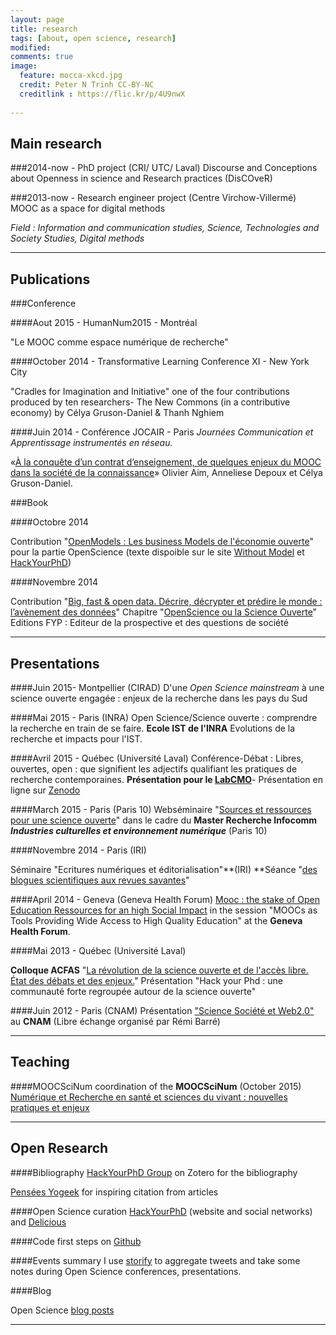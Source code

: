 ```yaml
---
layout: page
title: research 
tags: [about, open science, research]
modified:
comments: true
image:
  feature: mocca-xkcd.jpg
  credit: Peter N Trinh CC-BY-NC
  creditlink : https://flic.kr/p/4U9nwX
  
---
```

## Main research 

###2014-now - PhD project (CRI/ UTC/ Laval) 
Discourse and Conceptions about Openness in science and Research practices (DisCOveR)


###2013-now - Research engineer project (Centre Virchow-Villermé)
MOOC as a space for digital methods

*Field : Information and communication studies, Science, Technologies and Society Studies, Digital methods* 

---

## Publications

###Conference

####Aout 2015 - HumanNum2015 - Montréal

"Le MOOC comme espace numérique de recherche"

####October 2014 - Transformative Learning Conference XI - New York City

"Cradles for Imagination and Initiative" one of the four contributions produced by ten researchers- The New Commons (in a contributive economy) by Célya Gruson-Daniel & Thanh Nghiem 


####Juin 2014 - Conférence JOCAIR - Paris *Journées Communication et Apprentissage instrumentés en réseau.* 

«[À la conquête d’un contrat d’enseignement, de quelques enjeux du MOOC dans la société de la connaissance](http://eda.shs.univ-paris5.fr/jocair_2014/AIM_jocair14.pdf)» Olivier Aim, Anneliese Depoux et Célya Gruson-Daniel.

###Book

####Octobre 2014

Contribution "[OpenModels : Les business Models de l'économie ouverte](http://www.openmodels.fr/)" pour la partie OpenScience (texte dispoible sur le site [Without Model](http://withoutmodel.com/) et [HackYourPhD](hackyourphd.org))


####Novembre 2014

Contribution "[Big, fast & open data. Décrire, décrypter et prédire le monde : l’avènement des données](http://www.fypeditions.com/big-fast-open-data-decrire-decrypter-predire-monde-lavenement-donnees/)"
Chapitre "[OpenScience ou la Science Ouverte](http://www.futura-sciences.com/magazines/high-tech/infos/dossiers/d/internet-big-data-boom-donnees-numeriques-1936/page/5/)"
Editions FYP : Editeur de la prospective et des questions de société


---


## Presentations

####Juin 2015- Montpellier (CIRAD)
D'une *Open Science mainstream* à une science ouverte engagée : enjeux de la recherche dans les pays du Sud

####Mai 2015 - Paris (INRA)
Open Science/Science ouverte : comprendre la recherche en train de se faire. **Ecole IST de l'INRA** Evolutions de la recherche et impacts pour l'IST.

####Avril 2015 - Québec (Université Laval)
Conférence-Débat : Libres, ouvertes, open : que signifient les adjectifs qualifiant les pratiques de recherche contemporaines. **Présentation pour le [LabCMO](http://cmo.uqam.ca/index.php/78-labcmo/146-conference-debat-libres-ouvertes-open-que-signifient-les-adjectifs-qualifiant-les-nouvelles-pratiques-de-recherche-contemporaines)**- Présentation en ligne sur [Zenodo](https://zenodo.org/record/16980#.VX2bcOdMZcY)


####March 2015 - Paris (Paris 10)
Webséminaire "[Sources et ressources pour une science ouverte](http://master-recherche-infocom.u-paris10.fr/webinaire/seance-3-sources-et-ressources-open-science/)" dans le cadre du **Master Recherche Infocomm *Industries culturelles et environnement numérique*** (Paris 10) 

####Novembre 2014 - Paris (IRI)

Séminaire "Ecritures numériques et éditorialisation"**(IRI) **Séance "[des blogues scientifiques aux revues savantes](http://www.iri.centrepompidou.fr/wp-content/uploads/2014/11/Programme-Ecritures-numeriques-2014-2015.pdf)" 

####April 2014 - Geneva (Geneva Health Forum)
[Mooc : the stake of Open Education Ressources for an high Social Impact](http://ghf.g2hp.net/2014/04/08/ghf2014-moocs-as-tools-providing-wide-access-to-high-quality-education/#.VKlHEKaRRrk) in the session "MOOCs as Tools Providing Wide Access to High Quality Education" at the **Geneva Health Forum**.

####Mai 2013 - Québec (Université Laval) 

**Colloque ACFAS** "[La révolution de la science ouverte et de l'accès libre. État des débats et des enjeux.](http://www.acfas.ca/evenements/congres/programme/81/600/49/c)"
Présentation "Hack your Phd : une communauté forte regroupée autour de la science ouverte"

####Juin 2012 - Paris (CNAM)
Présentation ["Science Société et Web2.0"](http://fr.slideshare.net/cgrusondaniel/science-socit-et-web-20-cnam-libres-changes) au **CNAM** (Libre échange organisé par Rémi Barré)


---

## Teaching

####MOOCSciNum 
coordination of the **MOOCSciNum** (October 2015) 
[Numérique et Recherche en santé et sciences du vivant : nouvelles pratiques et enjeux](france-universite-numerique-mooc.fr/courses/VirchowVillerme/06005/session01/about)

---

## Open Research 

####Bibliography
[HackYourPhD Group](https://www.zotero.org/groups/hackyourphd) on Zotero for the bibliography

[Pensées Yogeek](http://yogeekons.tumblr.com/) for inspiring citation from articles

####Open Science curation
[HackYourPhD](hackyourphd.org) (website and social networks) and [Delicious](https://delicious.com/celyagd)

####Code
first steps on [Github](https://github.com/Celyagd)

####Events summary 
I use [storify](https://storify.com/hackyourphd) to aggregate tweets and take some notes during Open Science conferences, presentations. 

####Blog

Open Science [blog posts](http://celyagd.github.io/blog/)

---




